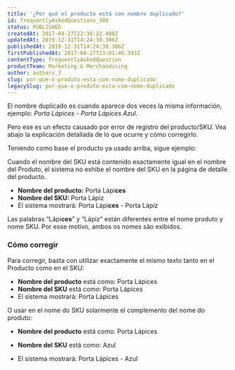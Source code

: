 ```yaml
---
title: '¿Por qué el producto está con nombre duplicado?'
id: frequentlyAskedQuestions_380
status: PUBLISHED
createdAt: 2017-04-27T22:36:22.480Z
updatedAt: 2019-12-31T14:24:30.306Z
publishedAt: 2019-12-31T14:24:30.306Z
firstPublishedAt: 2017-04-27T23:01:46.393Z
contentType: frequentlyAskedQuestion
productTeam: Marketing & Merchandising
author: authors_3
slug: por-que-o-produto-esta-com-nome-duplicado
legacySlug: por-que-o-produto-esta-com-nome-duplicado
---
```


El nombre duplicado es cuando aparece dos veces la misma información, ejemplo: _Porta Lápices - Porta Lápices Azul._

Pero ese es un efecto causado por error de registro del producto/SKU. Vea abajo la explicación detallada de lo que ocurre y cómo corregirlo.

Teniendo como base el producto ya usado arriba, sigue ejemplo:

Cuando el nombre del SKU está contenido exactamente igual en el nombre del Produto, el sistema no exhibe el nombre del SKU en la página de detalle del producto.

- **Nombre del producto:** Porta Lápi**ces**
- **Nombre del SKU:** Porta Lápiz
- El sistema mostrará: Porta Lápi**ces** - Porta Lápiz

Las palabras “Lápi**ces**” y “Lápiz” están diferentes entre el nome produto y nome SKU.
Por esse motivo, ambos os nomes são exibidos.

### Cómo corregir

Para corregir, basta con utilizar exactamente el mismo texto tanto en el Producto como en el SKU:

- **Nombre del producto** está como: Porta Lápices
- **Nombre del SKU** está como: Porta Lápices
- El sistema mostrará: Porta Lápices

O usar en el nome do SKU solarmente el complemento del nome do produto:

- **Nombre del producto** está como: Porta Lápices
- **Nombre del SKU** está como: Azul

- El sistema mostrará: Porta Lápices - Azul
